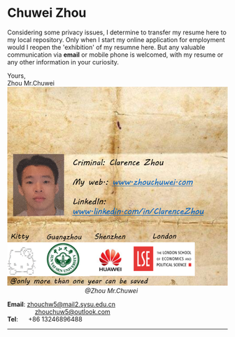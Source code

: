 # Chuwei Zhou                 

Considering some privacy issues, I determine to transfer my resume here to my local repository. Only when I start my online application for employment would I reopen the 'exhibition' of my resumne here. But any valuable communication via **email** or mobile phone is welcomed, with my resume or any other information in your curiosity.          
          
Yours,          
Zhou Mr.Chuwei             
![resume](https://github.com/zhouchw5/original.github.io/blob/master/resume.png)                
&nbsp; &nbsp; &nbsp; &nbsp; &nbsp; &nbsp; &nbsp; &nbsp;&nbsp; &nbsp; &nbsp; &nbsp;&nbsp; &nbsp; &nbsp; &nbsp;&nbsp;&nbsp; &nbsp; &nbsp; &nbsp;&nbsp;&nbsp; &nbsp; &nbsp; &nbsp;_@Zhou Mr.Chuwei_


**Email**:  zhouchw5@mail2.sysu.edu.cn            
&nbsp; &nbsp; &nbsp; &nbsp; &nbsp; &nbsp; &nbsp; &nbsp; zhouchuw5@outlook.com    
**Tel**: &nbsp; &nbsp; &nbsp;+86 13246896488


-------------------

         


